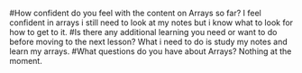 #How confident do you feel with the content on Arrays so far?
I feel confident in arrays i still need to look at my notes
but i know what to look for how to get to it.
#Is there any additional learning you need or want to do before moving to the next lesson?
What i need to do is study my notes and learn my arrays.
#What questions do you have about Arrays?
Nothing at the moment. 
